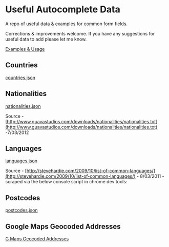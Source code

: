 # Useful Autocomplete Data #
A repo of useful data & examples for common form fields. 

Corrections & improvements welcome. If you have any suggestions for useful data to add please let me know. 

[Examples & Usage](http://samsargent.github.com/Useful-Autocomplete-Data)

## Countries ##

[countries.json](https://github.com/samsargent/Useful-Autocomplete-Data/blob/master/data/countries.json) 



## Nationalities ##

[nationalities.json](https://github.com/samsargent/Useful-Autocomplete-Data/blob/master/data/nationalities.json)

Source - [http://www.guavastudios.com/downloads/nationalities/nationalities.txt](http://www.guavastudios.com/downloads/nationalities/nationalities.txt) -7/03/2012

## Languages ##

[languages.json](https://github.com/samsargent/Useful-Autocomplete-Data/blob/master/data/languages.json)

Source - [http://stevehardie.com/2009/10/list-of-common-languages/](http://stevehardie.com/2009/10/list-of-common-languages/) - 8/03/2011 - scraped via the below console script in chrome dev tools:


## Postcodes ##

[postcodes.json](https://github.com/samsargent/Useful-Autocomplete-Data/blob/master/data/postcodes.json)

## Google Maps Geocoded Addresses ##

[G Maps Geocoded Addresses](http://code.google.com/apis/maps/documentation/geocoding/index.html)
